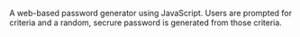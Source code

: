 A web-based password generator using JavaScript. Users are prompted for criteria and a random, secrure password is generated from those criteria.